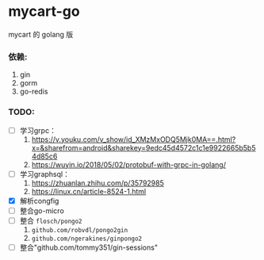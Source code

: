 # mycart-go
mycart 的 golang 版

### 依赖:
1. gin
2. gorm
3. go-redis


### TODO:
- [ ] 学习grpc：
    1. https://v.youku.com/v_show/id_XMzMxODQ5Mjk0MA==.html?x=&sharefrom=android&sharekey=9edc45d4572c1c1e9922665b5b54d85c6<br>
    2. https://wuyin.io/2018/05/02/protobuf-with-grpc-in-golang/
- [ ] 学习graphsql：
    1. https://zhuanlan.zhihu.com/p/35792985
    2. https://linux.cn/article-8524-1.html
- [X] 解析congfig
- [ ] 整合go-micro
- [ ] 整合 `flosch/pongo2`
    1. `github.com/robvdl/pongo2gin`
    2. `github.com/ngerakines/ginpongo2`
- [ ] 整合"github.com/tommy351/gin-sessions"
